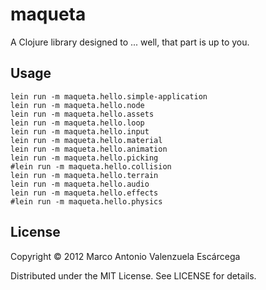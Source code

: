# maqueta

A Clojure library designed to ... well, that part is up to you.

## Usage

    lein run -m maqueta.hello.simple-application
    lein run -m maqueta.hello.node
    lein run -m maqueta.hello.assets
    lein run -m maqueta.hello.loop
    lein run -m maqueta.hello.input
    lein run -m maqueta.hello.material
    lein run -m maqueta.hello.animation
    lein run -m maqueta.hello.picking
    #lein run -m maqueta.hello.collision
    lein run -m maqueta.hello.terrain
    lein run -m maqueta.hello.audio
    lein run -m maqueta.hello.effects
    #lein run -m maqueta.hello.physics

## License

Copyright © 2012 Marco Antonio Valenzuela Escárcega

Distributed under the MIT License. See LICENSE for details.
